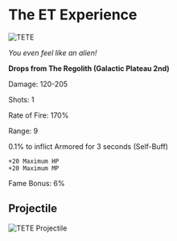 # The ET Experience

![TETE](https://vwiki.valorserver.com/api/item/picture/the%20et%20experience)

<i>You even feel like an alien!</i>

**Drops from The Regolith (Galactic Plateau 2nd)**

Damage: 120-205

Shots: 1 

Rate of Fire: 170%

Range: 9

0.1% to inflict Armored for 3 seconds (Self-Buff)

    +20 Maximum HP
    +20 Maximum MP
    
Fame Bonus: 6%

## Projectile

![TETE Projectile](https://cdn.discordapp.com/attachments/953134990428868629/981401672385437757/et.gif)
